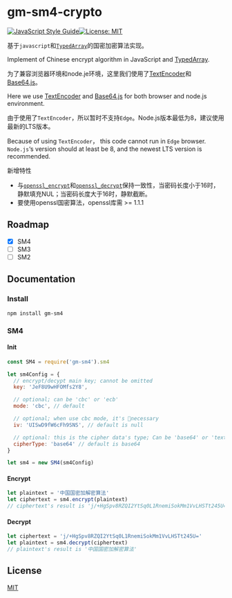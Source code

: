 # gm-sm4-crypto

[![JavaScript Style Guide](https://img.shields.io/badge/code_style-standard-brightgreen.svg)](https://standardjs.com)[![License: MIT](https://img.shields.io/badge/License-MIT-yellow.svg)](https://opensource.org/licenses/MIT) 

基于`javascript`和[`TypedArray`](https://developer.mozilla.org/en-US/docs/Web/JavaScript/Reference/Global_Objects/TypedArray)的国密加密算法实现。

Implement of Chinese encrypt algorithm in JavaScript and [TypedArray](https://developer.mozilla.org/en-US/docs/Web/JavaScript/Reference/Global_Objects/TypedArray).

为了兼容浏览器环境和node.je环境，这里我们使用了[TextEncoder](https://developer.mozilla.org/en-US/docs/Web/API/TextEncoder)和[Base64.js](https://github.com/beatgammit/base64-js)。

Here we use [TextEncoder](https://developer.mozilla.org/en-US/docs/Web/API/TextEncoder) and [Base64.js](https://github.com/beatgammit/base64-js) for both browser and node.js environment.

由于使用了`TextEncoder`，所以暂时不支持`Edge`。Node.js版本最低为8，建议使用最新的LTS版本。

Because of using `TextEncoder`， this code cannot run in `Edge` browser. `Node.js`‘s version should at least be 8, and the newest LTS version is recommended.

新增特性
 - 与[`openssl_encrypt`](https://www.php.net/manual/en/function.openssl-encrypt.php)和[`openssl_decrypt`](https://www.php.net/manual/en/function.openssl-decrypt.php)保持一致性，当密码长度小于16时，静默填充NUL；当密码长度大于16时，静默截断。
 - 要使用openssl国密算法，openssl库需 >= 1.1.1

## Roadmap

- [x] SM4
- [ ] SM3
- [ ] SM2

## Documentation

### Install

```
npm install gm-sm4
```

### SM4

#### Init

```js
const SM4 = require('gm-sm4').sm4

let sm4Config = {
  // encrypt/decypt main key; cannot be omitted
  key: 'JeF8U9wHFOMfs2Y8',

  // optional; can be 'cbc' or 'ecb'
  mode: 'cbc', // default

  // optional; when use cbc mode, it's necessary
  iv: 'UISwD9fW6cFh9SNS', // default is null

  // optional: this is the cipher data's type; Can be 'base64' or 'text'
  cipherType: 'base64' // default is base64
}

let sm4 = new SM4(sm4Config)
```

#### Encrypt

```js
let plaintext = '中国国密加解密算法'
let ciphertext = sm4.encrypt(plaintext)
// ciphertext's result is 'j/+HgSpv8RZQI2YtSq0L1RnemiSokMm1VvLHSTt245U='
```

#### Decrypt

```js
let ciphertext = 'j/+HgSpv8RZQI2YtSq0L1RnemiSokMm1VvLHSTt245U='
let plaintext = sm4.decrypt(ciphertext)
// plaintext's result is '中国国密加解密算法'
```


## License

[MIT](LICENSE)
